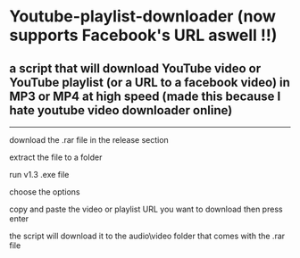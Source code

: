 # Youtube-playlist-downloader (now supports Facebook's URL aswell !!)
a script that will download YouTube video or YouTube playlist (or a URL to a facebook video) in MP3 or MP4 at high speed (made this because I hate youtube video downloader online)
---
---

download the .rar file in the release section

extract the file to a folder

run v1.3 .exe file

choose the options 

copy and paste the video or playlist URL you want to download then press enter

the script will download it to the audio\video folder that comes with the .rar file
